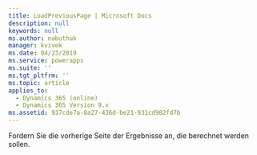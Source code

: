 ```yaml
---
title: LoadPreviousPage | Microsoft Docs
description: null
keywords: null
ms.author: nabuthuk
manager: kvivek
ms.date: 04/23/2019
ms.service: powerapps
ms.suite: ''
ms.tgt_pltfrm: ''
ms.topic: article
applies_to:
  - Dynamics 365 (online)
  - Dynamics 365 Version 9.x
ms.assetid: 937cde7a-8a27-436d-be21-931cd982fd7b
---
```


Fordern Sie die vorherige Seite der Ergebnisse an, die berechnet werden sollen.
